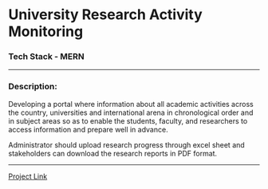 # University Research Activity Monitoring

### Tech Stack - MERN
---
### Description:
 Developing a portal where information about all academic activities across the country, universities and international arena in chronological order and in subject areas so as to enable the students, faculty, and researchers to access information and prepare well in advance.

Administrator should upload research progress through excel sheet and stakeholders can download the research reports in PDF format.

---

[Project Link](https://pariveshsrivastava.github.io/University-Research-Activity-Monitoring/)


